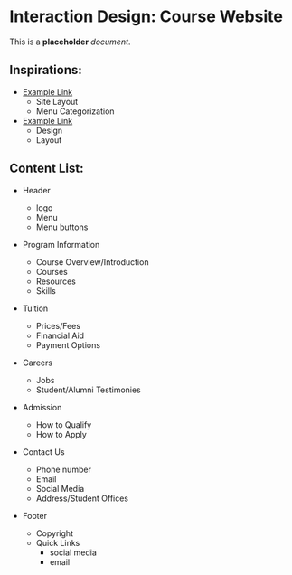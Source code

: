 # Interaction Design: Course Website

This is a **placeholder** _document_.

## Inspirations:
- [Example Link](https://www.georgebrown.ca/programs/interaction-design-program-g113/#overviewContent) 
  - Site Layout
  - Menu Categorization
- [Example Link](http://thesum.ca/) 
  - Design
  - Layout



## Content List:
- Header
  - logo
  - Menu
  - Menu buttons

- Program Information
  - Course Overview/Introduction
  - Courses
  - Resources
  - Skills

- Tuition 
  - Prices/Fees
  - Financial Aid
  - Payment Options

- Careers
  - Jobs 
  - Student/Alumni Testimonies 

- Admission
  - How to Qualify
  - How to Apply

- Contact Us
  - Phone number
  - Email
  - Social Media
  - Address/Student Offices

- Footer
  - Copyright
  - Quick Links
    - social media
    - email 


